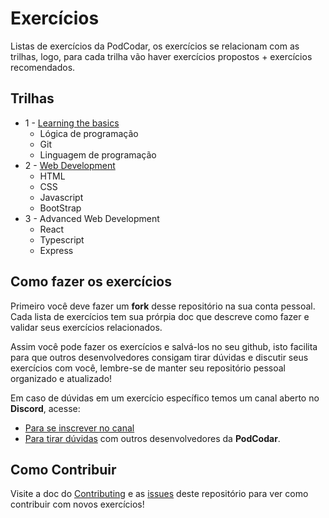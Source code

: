 # Exercícios

Listas de exercícios da PodCodar, os exercícios se relacionam com as trilhas, logo,
para cada trilha vão haver exercícios propostos + exercícios recomendados.

## Trilhas

- 1 - [Learning the basics](./programming-basics/README.md)
  - Lógica de programação
  - Git
  - Linguagem de programação
- 2 - [Web Development](./web-development/README.md)
  - HTML
  - CSS
  - Javascript
  - BootStrap
- 3 - Advanced Web Development
  - React
  - Typescript
  - Express

## Como fazer os exercícios

Primeiro você deve fazer um **fork** desse repositório na sua conta pessoal. Cada lista de exercícios tem sua prórpia doc que descreve como fazer e validar seus exercícios relacionados.

Assim você pode fazer os exercícios e salvá-los no seu github, isto facilita para que outros desenvolvedores consigam tirar dúvidas e discutir seus exercícios com você, lembre-se de manter seu repositório pessoal organizado e atualizado!

Em caso de dúvidas em um exercício específico temos um canal aberto no **Discord**, acesse:

- [Para se inscrever no canal](https://discord.gg/VMUcbkhGbE)
- [Para tirar dúvidas](https://discord.com/channels/694536762038550549/771788063936348161) com outros desenvolvedores da **PodCodar**.

## Como Contribuir

Visite a doc do [Contributing](./CONTRIBUTING.md) e as [issues](https://github.com/podcodar/exercises/issues) deste repositório para ver como contribuir com novos exercícios!
